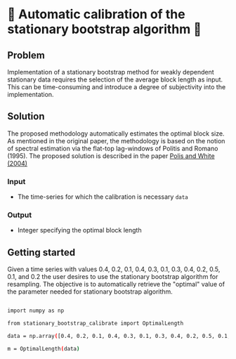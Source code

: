 # 🐍 Automatic calibration of the stationary bootstrap algorithm 🐍     

## Problem

Implementation of a stationary bootstrap method for weakly dependent stationary data requires the selection of the average block length as input. This can be time-consuming and introduce a degree of subjectivity into the implementation.

## Solution

The proposed methodology automatically estimates the optimal block size. As mentioned in the original paper, the methodology is based on the notion of spectral estimation via the flat-top lag-windows of Politis and Romano (1995). The proposed solution is described in the paper [Polis and White (2004)](http://public.econ.duke.edu/~ap172/Politis_White_2004.pdf) 

### Input
- The time-series for which the calibration is necessary `data`

### Output
- Integer specifying the optimal block length

## Getting started
Given a time series with values 0.4, 0.2, 0.1, 0.4, 0.3, 0.1, 0.3, 0.4, 0.2, 0.5, 0.1, and 0.2 the user desires to use the stationary bootstrap algorithm for resampling. The objective is to automatically retrieve the "optimal" value of the parameter needed for stationary bootstrap algorithm. 

```bash

import numpy as np

from stationary_bootstrap_calibrate import OptimalLength

data = np.array([0.4, 0.2, 0.1, 0.4, 0.3, 0.1, 0.3, 0.4, 0.2, 0.5, 0.1, 0.2])

m = OptimalLength(data)
```
